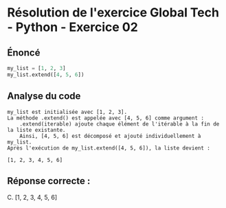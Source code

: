 # Résolution de l'exercice Global Tech - Python - Exercice 02

## Énoncé

```python
my_list = [1, 2, 3]
my_list.extend([4, 5, 6])
```

## Analyse du code

    my_list est initialisée avec [1, 2, 3].
    La méthode .extend() est appelée avec [4, 5, 6] comme argument :
        .extend(iterable) ajoute chaque élément de l'itérable à la fin de la liste existante.
        Ainsi, [4, 5, 6] est décomposé et ajouté individuellement à my_list.
    Après l'exécution de my_list.extend([4, 5, 6]), la liste devient :

    [1, 2, 3, 4, 5, 6]

## Réponse correcte :

C. [1, 2, 3, 4, 5, 6]